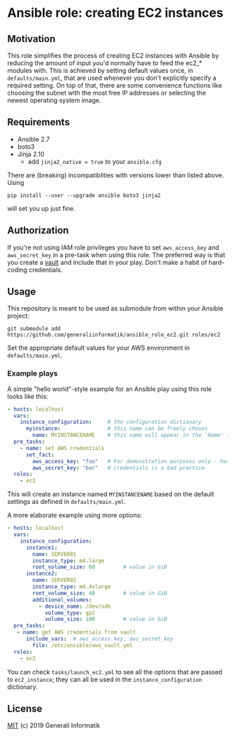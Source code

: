 # Ansible role: creating EC2 instances

## Motivation
This role simplifies the process of creating EC2 instances with Ansible by
reducing the amount of input you'd normally have to feed the ec2_* modules with.
This is achieved by setting default values once, in `defaults/main.yml`, that
are used whenever you don't explicitly specify a required setting. On top of
that, there are some convenience functions like choosing the subnet with the
most free IP addresses or selecting the newest operating system image.

## Requirements
- Ansible 2.7
- boto3
- Jinja 2.10
  - add `jinja2_native = true` to your `ansible.cfg`

There are (breaking) incompatiblities with versions lower than listed above.
Using

`pip install --user --upgrade ansible boto3 jinja2`

will set you up just fine.

## Authorization
If you're not using IAM role privileges you have to set `aws_access_key` and `aws_secret_key` in a pre-task when using this role. The preferred way is that
you create a [vault](https://docs.ansible.com/ansible/latest/user_guide/vault.html)
and include that in your play. Don't make a habit of hard-coding credentials.

## Usage
This repository is meant to be used as submodule from within your Ansible project:

`git submodule add https://github.com/generaliinformatik/ansible_role_ec2.git roles/ec2`

Set the appropriate default values for your AWS environment in `defaults/main.yml`.

### Example plays
A simple "hello world"-style example for an Ansible play using this role looks like this:

```yaml
- hosts: localhost
  vars:
    instance_configuration:     # the configuration dictionary
      myinstance:               # this name can be freely chosen
        name: MYINSTANCENAME    # this name will appear in the 'Name' tag
  pre_tasks:
    - name: set AWS credentials
      set_fact:
        aws_access_key: "foo"   # For demonstration purposes only - hard-coding
        aws_secret_key: "bar"   # credentials is a bad practice.
  roles:
    - ec2
```
This will create an instance named `MYINSTANCENAME` based on the default
settings as defined in `defaults/main.yml`.

A more elaborate example using more options:

```yaml
- hosts: localhost
  vars:
    instance_configuration:
      instance1:
        name: SERVER01
        instance_type: m4.large
        root_volume_size: 60         # value in GiB
      instance2:
        name: SERVER02
        instance_type: m4.4xlarge
        root_volume_size: 40         # value in GiB
        additional_volumes:
          - device_name: /dev/sdb
            volume_type: gp2
            volume_size: 100         # value in GiB
  pre_tasks:
   - name: get AWS credentials from vault
      include_vars:  # aws_access_key, aws_secret_key
        file: /etc/ansible/aws_vault.yml
  roles:
    - ec2
```

You can check `tasks/launch_ec2.yml` to see all the options that are passed to
`ec2_instance`; they can all be used in the `instance_configuration` dictionary.

## License
[MIT](LICENSE)
(c) 2019 Generali Informatik
